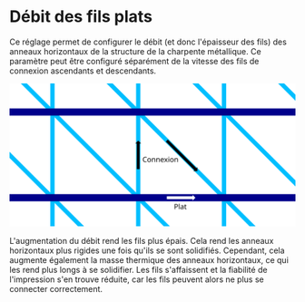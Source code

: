 Débit des fils plats
====
Ce réglage permet de configurer le débit (et donc l'épaisseur des fils) des anneaux horizontaux de la structure de la charpente métallique. Ce paramètre peut être configuré séparément de la vitesse des fils de connexion ascendants et descendants.

![Où les différents réglages de débit s'appliquent](../images/wireframe_flow_fr.svg)

L'augmentation du débit rend les fils plus épais. Cela rend les anneaux horizontaux plus rigides une fois qu'ils se sont solidifiés. Cependant, cela augmente également la masse thermique des anneaux horizontaux, ce qui les rend plus longs à se solidifier. Les fils s'affaissent et la fiabilité de l'impression s'en trouve réduite, car les fils peuvent alors ne plus se connecter correctement.
